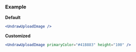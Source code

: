 ### Example

**Default**
```jsx
<UndrawUploadImage />
```

**Customized**
```jsx
<UndrawUploadImage primaryColor="#41B883" height="100" />
```
